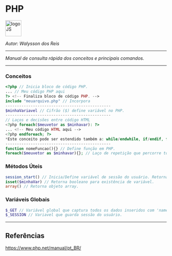 # **PHP**
<div>
<img src="https://brandslogos.com/wp-content/uploads/thumbs/php-logo-vector.svg" alt="logoJS" width="50px"/> 
</div>

*Autor: Walysson dos Reis*

----------------------------------------------
*Manual de consulta rápida dos conceitos e principais comandos.*  

---------------------
### Conceitos 
~~~PHP
<?php // Inicia bloco de código PHP.
... // Meu código PHP aqui 
?> <!-- Finaliza bloco de código PHP. -->
include "meuarquivo.php" // Incorpora
----------------------------------------------
$minhaVariavel // Cifrão ($) define variável no PHP.
----------------------------------------------
// Laços e decisões entre código HTML 
<?php foreach($meuvetor as $minhavar): ?> 
... <!-- Meu código HTML aqui -->
<?php endforeach; ?>
*Este conceito pode ser estendido também a: while/endwhile, if/endif, for/endfor.
----------------------------------------------
function nomeFuncao(){} // Define função em PHP.
foreach($meuvetor as $minhavar){}; // Laço de repetição que percorre todo vetor e atribuindo em cada ciclo à variável $minhavar.
~~~
### Métodos Úteis
~~~PHP
session_start() // Inicia/Define variável de sessão do usuário. Retorna booleano.
isset($minhaVar) // Retorna booleano para existência de variável.
array() // Retorna objeto array.
~~~
### Variáveis Globais
~~~PHP
$_GET // Variável global que captura todos os dados inseridos com 'name' no código html.
$_SESSION // Variavel que guarda sessão do usuário.
~~~
--------
## Referências 
https://www.php.net/manual/pt_BR/  
